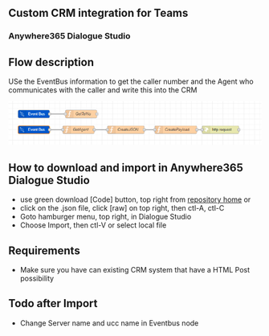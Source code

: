 ## Custom CRM integration for Teams
### Anywhere365 Dialogue Studio
## Flow description
USe the EventBus information to get the caller number and the Agent who communicates with the caller and write this into the CRM

![translate chat minimal](https://github.com/Anywhere365/DialogueStudioFlows/blob/master/CustomCRMintegration/resources/a365-ds-customercrmintegration.png)

## How to download and import in Anywhere365 Dialogue Studio
- use green download [Code] button, top right from [repository home](https://github.com/Anywhere365/DialogueStudioFlows) or
- click on the .json file, click [raw] on top right, then ctl-A, ctl-C
- Goto hamburger menu, top right, in Dialogue Studio
- Choose Import, then ctl-V or select local file

## Requirements
- Make sure you have can existing CRM system that have a HTML Post possibility

## Todo after Import
- Change Server name and ucc name in Eventbus node
